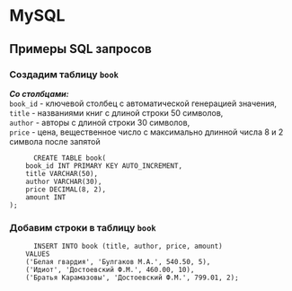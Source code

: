 # MySQL
## Примеры SQL запросов
### Создадим таблицу `book`
***Со столбцами:*** </br>
`book_id` - ключевой столбец с автоматической генерацией значения,</br>
`title` - названиями книг с длиной строки 50 символов,</br>
`author` - авторы с длиной строки 30 символов,</br>
`price` - цена, вещественное число с максимально длинной числа 8 и 2 символа после запятой</br>
```MySQL
      CREATE TABLE book(
    book_id INT PRIMARY KEY AUTO_INCREMENT,
    title VARCHAR(50),
    author VARCHAR(30),
    price DECIMAL(8, 2),
    amount INT
);
```
### Добавим строки в таблицу `book`
```MySQL
      INSERT INTO book (title, author, price, amount)
    VALUES
    ('Белая гвардия', 'Булгаков М.А.', 540.50, 5),
    ('Идиот', 'Достоевский Ф.М.', 460.00, 10),
    ('Братья Карамазовы', 'Достоевский Ф.М.', 799.01, 2);
 ```
